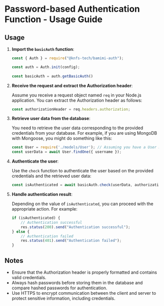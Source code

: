 # Password-based Authentication Function - Usage Guide

## Usage

1. **Import the `basicAuth` function**: 

    ```javascript
  	const { Auth } = require("@knfs-tech/bamimi-auth");

	const auth = Auth.init(config);
		
	const basicAuth = auth.getBasicAuth()
    ```

2. **Receive the request and extract the Authorization header**: 

    Assume you receive a request object named `req` in your Node.js application. You can extract the Authorization header as follows:

    ```javascript
    const authorizationHeader = req.headers.authorization;
    ```

3. **Retrieve user data from the database**:

    You need to retrieve the user data corresponding to the provided credentials from your database. For example, if you are using MongoDB with Mongoose, you might do something like this:

    ```javascript
    const User = require('./models/User'); // Assuming you have a User model
    const userData = await User.findOne({ username });
    ```

4. **Authenticate the user**:

    Use the `check` function to authenticate the user based on the provided credentials and the retrieved user data:

    ```javascript
    const isAuthenticated = await basicAuth.check(userData, authorizationHeader);
    ```

5. **Handle authentication result**:

    Depending on the value of `isAuthenticated`, you can proceed with the appropriate action. For example:

    ```javascript
    if (isAuthenticated) {
        // Authentication successful
        res.status(200).send("Authentication successful");
    } else {
        // Authentication failed
        res.status(401).send("Authentication failed");
    }
    ```

## Notes

- Ensure that the Authorization header is properly formatted and contains valid credentials.
- Always hash passwords before storing them in the database and compare hashed passwords for authentication.
- Use HTTPS to encrypt communication between the client and server to protect sensitive information, including credentials.
```